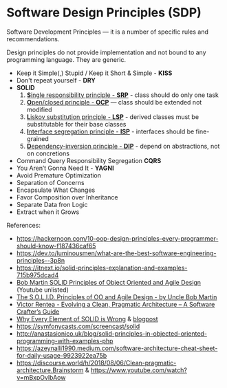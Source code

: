 # Software Design Principles (SDP)

Software Development Principles — it is a number of specific rules and recommendations.

Design principles do not provide implementation and not bound to any programming language. They are generic. 

 + Keep it Simple(,) Stupid / Keep it Short & Simple - **KISS**
 + Don't repeat yourself - **DRY**
 + **SOLID**
   1. [**S**ingle responsibility principle - **SRP**](SRP/Single%20Responsibility%20Principle.md) - class should do only one task
   2. [**O**pen/closed principle - **OCP**](OCP/Open%20Closed%20Principle.md) — class should be extended not modified
   3. [**L**iskov substitution principle - **LSP**](LSP/Liskov%20substitution%20principle.md) - derived classes must be substitutable for their base classes
   4. [**I**nterface segregation principle - **ISP**](ISP/Interface%20segregation%20principle.md) - interfaces should be fine-grained
   5. [**D**ependency-inversion principle - **DIP**](DIP/Dependency%20Inversion%20Principle.md) - depend on abstractions, not on concretions
 + Command Query Responsibility Segregation **CQRS**
 + You Aren’t Gonna Need It - **YAGNI**
 + Avoid Premature Optimization
 + Separation of Concerns
 + Encapsulate What Changes
 + Favor Composition over Inheritance
 + Separate Data fron Logic
 + Extract when it Grows

References:
 - https://hackernoon.com/10-oop-design-principles-every-programmer-should-know-f187436caf65
 - https://dev.to/luminousmen/what-are-the-best-software-engineering-principles--3p8n
 - https://itnext.io/solid-principles-explanation-and-examples-715b975dcad4
 - [Bob Martin SOLID Principles of Object Oriented and Agile Design](https://www.youtube.com/watch?v=TMuno5RZNeE) (Youtube unlisted)
 - [The S.O.L.I.D. Principles of OO and Agile Design - by Uncle Bob Martin](https://www.youtube.com/watch?v=t86v3N4OshQ)
 - [Victor Rentea - Evolving a Clean, Pragmatic Architecture – A Software Crafter’s Guide](https://www.youtube.com/watch?v=tMHO7_RLxgQ)
 - [Why Every Element of SOLID is Wrong](https://speakerdeck.com/tastapod/why-every-element-of-solid-is-wrong) & [blogpost](https://dannorth.net/2021/03/16/cupid-the-back-story/)
 - https://symfonycasts.com/screencast/solid
 - http://anastasionico.uk/blog/solid-principles-in-objected-oriented-programming-with-examples-php
 - https://azeynalli1990.medium.com/software-architecture-cheat-sheet-for-daily-usage-9923922ea75b
 - https://discourse.world/h/2018/08/06/Clean-pragmatic-architecture.Brainstorm & https://www.youtube.com/watch?v=mBxpOvlbAow
 


